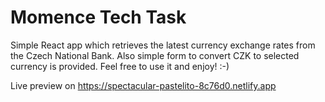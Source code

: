 # Momence Tech Task

Simple React app which retrieves the latest currency exchange rates from the Czech National Bank. Also simple form to convert CZK to selected currency is provided. Feel free to use it and enjoy! :-)

Live preview on https://spectacular-pastelito-8c76d0.netlify.app
